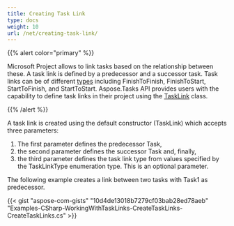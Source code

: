 ```yaml
---
title: Creating Task Link
type: docs
weight: 10
url: /net/creating-task-link/
---
```


{{% alert color="primary" %}} 

Microsoft Project allows to link tasks based on the relationship between these. A task link is defined by a predecessor and a successor task. Task links can be of different [types](https://apireference.aspose.com/tasks/net/aspose.tasks/tasklinktype) including FinishToFinish, FinishToStart, StartToFinish, and StartToStart. Aspose.Tasks API provides users with the capability to define task links in their project using the [TaskLink](https://apireference.aspose.com/tasks/net/aspose.tasks/tasklink) class.

{{% /alert %}} 

A task link is created using the default constructor (TaskLink) which accepts three parameters:

1. The first parameter defines the predecessor Task,
1. the second parameter defines the successor Task and, finally,
1. the third parameter defines the task link type from values specified by the TaskLinkType enumeration type. This is an optional parameter.

The following example creates a link between two tasks with Task1 as predecessor.

{{< gist "aspose-com-gists" "10d4de13018b7279cf03bab28ed78aeb" "Examples-CSharp-WorkingWithTaskLinks-CreateTaskLinks-CreateTaskLinks.cs" >}}
